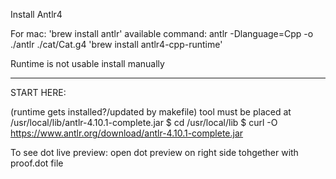 Install Antlr4

For mac: 'brew install antlr'    available command: antlr -Dlanguage=Cpp -o ./antlr ./cat/Cat.g4
'brew install antlr4-cpp-runtime'

Runtime is not usable install manually

-----------------
START HERE:

(runtime gets installed?/updated by makefile)
tool must be placed at /usr/local/lib/antlr-4.10.1-complete.jar
$ cd /usr/local/lib
$ curl -O <https://www.antlr.org/download/antlr-4.10.1-complete.jar>

To see dot live preview: open dot preview on right side tohgether with proof.dot file
